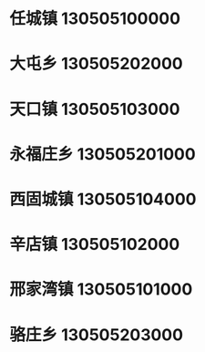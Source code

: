 # 任城镇 130505100000
# 大屯乡 130505202000
# 天口镇 130505103000
# 永福庄乡 130505201000
# 西固城镇 130505104000
# 辛店镇 130505102000
# 邢家湾镇 130505101000
# 骆庄乡 130505203000
